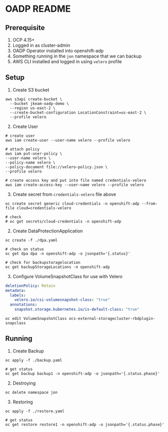 # OADP README

## Prerequisite
1. OCP 4.15+
2. Logged in as cluster-admin
3. OADP Operator installed into openshift-adp
4. Something running in the `jon` namespace that we can backup
5. AWS CLI installed and logged in using `velero` profile

## Setup

1. Create S3 bucket

  ```shell
  aws s3api create-bucket \
    --bucket jkeam-oadp-demo \
    --region us-east-2 \
    --create-bucket-configuration LocationConstraint=us-east-2 \
    --profile velero
  ```

2. Create User

  ```shell
  # create user
  aws iam create-user --user-name velero --profile velero

  # attach policy
  aws iam put-user-policy \
  --user-name velero \
  --policy-name velero \
  --policy-document file://velero-policy.json \
  --profile velero

  # create access key and put into file named credentials-velero
  aws iam create-access-key --user-name velero --profile velero
  ```

3. Create secret from `credentials-velero` file above

  ```shell
  oc create secret generic cloud-credentials -n openshift-adp --from-file cloud=credentials-velero

  # check
  # oc get secrets/cloud-credentials -n openshift-adp
  ```

2. Create DataProtectionApplication

  ```shell
  oc create -f ./dpa.yaml

  # check on status
  oc get dpa dpa -n openshift-adp -o jsonpath='{.status}'

  # check for backupstoragelocation
  oc get backupStorageLocations -n openshift-adp
  ```

3. Configure VolumeSnapshotClass for use with Velero

  ```yaml
  deletionPolicy: Retain
  metadata:
    labels:
      velero.io/csi-volumesnapshot-class: "true" 
    annotations:
      snapshot.storage.kubernetes.io/is-default-class: "true"
  ```

  ```shell
  oc edit VolumeSnapshotClass ocs-external-storagecluster-rbdplugin-snapclass
  ```

## Running

1. Create Backup

  ```shell
  oc apply -f ./backup.yaml

  # get status
  oc get backup backup1 -n openshift-adp -o jsonpath='{.status.phase}'
  ```

2. Destroying

  ```shell
  oc delete namespace jon
  ```

3. Restoring

  ```shell
  oc apply -f ./restore.yaml

  # get status
  oc get restore restore1 -n openshift-adp -o jsonpath='{.status.phase}'
  ```
